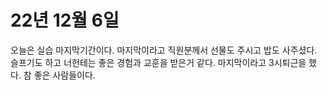# 22년 12월 6일
오늘은 실습 마지막기간이다. 마지막이라고 직원분께서 선물도 주시고 밥도 사주셨다. 슬프기도 하고
너헌테는 좋은 경험과 교훈을 받은거 같다. 마지막이라고 3시퇴근을 했다. 참 좋은 사람들이다.
